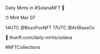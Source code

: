Daily Mints in #SolanaNFT 🚀

⏰ Mint Mar 07

14UTC @BozoFoxNFT
17UTC @ArtBaseCo

🔗 thunft.com/daily-mints/solana

#NFTCollections